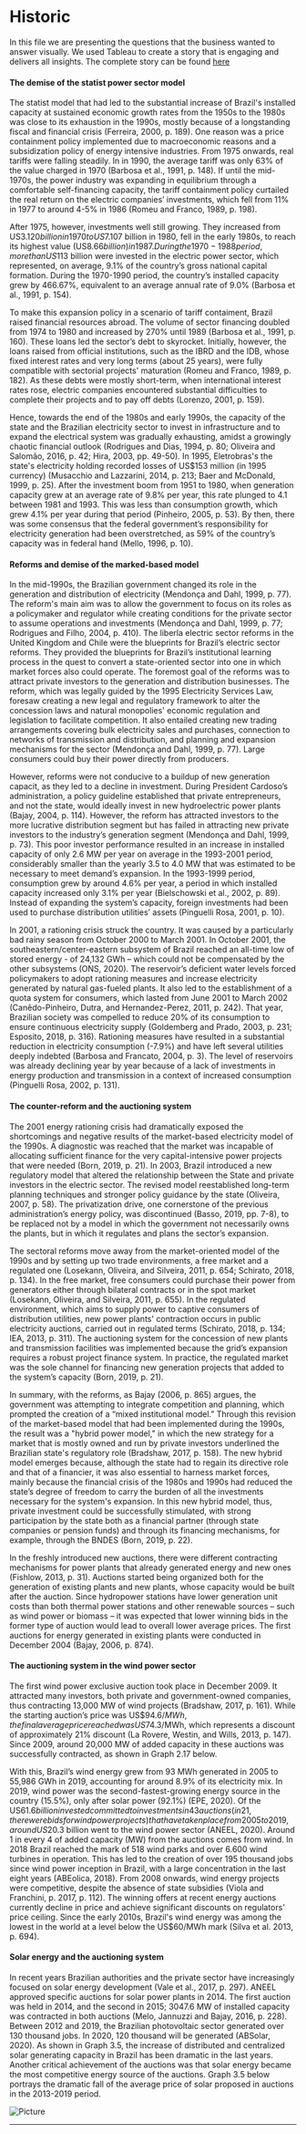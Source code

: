 # Historic

In this file we are presenting the questions that the business wanted to answer visually.
We used Tableau to create a story that is engaging and delivers all insights. The complete story can be found [here](https://public.tableau.com/profile/federico.giuliani#!/vizhome/Mid_Project_Data/StoryProject?publish=yes)


#### The demise of the statist power sector model

The statist model that had led to the substantial increase of Brazil's installed capacity at sustained economic growth rates from the 1950s to the 1980s was close to its exhaustion in the 1990s, mostly because of a longstanding fiscal and financial crisis (Ferreira, 2000, p. 189). One reason was a price containment policy implemented due to macroeconomic reasons and a subsidization policy of energy intensive industries. From 1975 onwards, real tariffs were falling steadily. In in 1990, the average tariff was only 63% of the value charged in 1970 (Barbosa et al., 1991, p. 148).  If until the mid-1970s, the power industry was expanding in equilibrium through a comfortable self-financing capacity, the tariff containment policy curtailed the real return on the electric companies’ investments, which fell from 11% in 1977 to around 4-5% in 1986 (Romeu and Franco, 1989, p. 198). 

After 1975, however, investments well still growing. They increased from US$3.120 billion in 1970 to US$7.107 billion in 1980, fell in the early 1980s, to reach its highest value (US$8.66 billion) in 1987. During the 1970-1988 period, more than US$113 billion were invested in the electric power sector, which represented, on average, 9.1% of the country’s gross national capital formation. During the 1970-1990 period, the country’s installed capacity grew by 466.67%, equivalent to an average annual rate of 9.0% (Barbosa et al., 1991, p. 154).  

To make this expansion policy in a scenario of tariff contaiment, Brazil raised financial resources  abroad. The volume of sector financing doubled from 1974 to 1980 and increased by 270% until 1989 (Barbosa et al., 1991, p. 160). These loans led the sector’s debt to skyrocket. Initially, however, the loans raised from official institutions, such as the IBRD and the IDB, whose fixed interest rates and very long terms (about 25 years), were fully compatible with sectorial projects' maturation (Romeu and Franco, 1989, p. 182). As these debts were mostly short-term, when international interest rates rose, electric companies encountered substantial difficulties to complete their projects and to pay off debts (Lorenzo, 2001, p. 159). 

Hence, towards the end of the 1980s and early 1990s, the capacity of the state and the Brazilian electricity sector to invest in infrastructure and to expand the electrical system was gradually exhausting, amidst a growingly chaotic financial outlook (Rodrigues and Dias, 1994, p. 80; Oliveira and Salomão, 2016, p. 42; Hira, 2003, pp. 49-50).  In 1995, Eletrobras's the state's electricity holding recorded losses of US$153 million (in 1995 currency) (Musacchio and Lazzarini, 2014, p. 213; Baer and McDonald, 1999, p. 25). After the investment boom from 1951 to 1980, when generation capacity grew at an average rate of 9.8% per year, this rate plunged to 4.1 between 1981 and 1993. This was less than consumption growth, which grew 4.1% per year during that period (Pinheiro, 2005, p. 53).  By then, there was some consensus that the federal government’s responsibility for electricity generation had been overstretched, as 59% of the country’s capacity was in federal hand (Mello, 1996, p. 10).  

#### Reforms and demise of the marked-based model 

In the mid-1990s, the Brazilian government changed its role in the generation and distribution of electricity (Mendonça and Dahl, 1999, p. 77). The reform's main aim was to allow the government to focus on its roles as a policymaker and regulator while creating conditions for the private sector to assume operations and investments (Mendonça and Dahl, 1999, p. 77; Rodrigues and Filho, 2004, p. 410). The liberla electric sector reforms in the United Kingdom and Chile were the blueprints for Brazil’s electric sector reforms. They provided the blueprints for Brazil’s institutional learning process in the quest to convert a state-oriented sector into one in which market forces also could operate. The foremost goal of the reforms was to attract private investors to the generation and distribution businesses. The reform, which was legally guided by the 1995 Electricity Services Law, foresaw creating a new legal and regulatory framework to alter the concession laws and natural monopolies' economic regulation and legislation to facilitate competition. It also entailed creating new trading arrangements covering bulk electricity sales and purchases, connection to networks of transmission and distribution, and planning and expansion mechanisms for the sector (Mendonça and Dahl, 1999, p. 77).  Large consumers could buy their power directly from producers.

However, reforms were not conducive to a buildup of new generation capacit, as they led to a decline in investment. During President Cardoso’s administration, a policy guideline established that private entrepreneurs, and not the state, would ideally invest in new hydroelectric power plants (Bajay, 2004, p. 114). However, the reform has attracted investors to the more lucrative distribution segment but has failed in attracting new private investors to the industry’s generation segment (Mendonça and Dahl, 1999, p. 73).  This poor investor performance resulted in an increase in installed capacity of only 2.6 MW per year on average in the 1993-2001 period, considerably smaller than the yearly 3.5 to 4.0 MW that was estimated to be necessary to meet demand’s expansion. In the 1993-1999 period, consumption grew by around 4.6% per year, a period in which installed capacity increased only 3.1% per year (Bielschowski et al., 2002, p. 89).  Instead of expanding the system’s capacity, foreign investments had been used to purchase distribution utilities’ assets (Pinguelli Rosa, 2001, p. 10).

In 2001, a rationing crisis struck the country. It was caused by a particularly bad rainy season from October 2000 to March 2001. In October 2001, the southeastern/center-eastern subsystem of Brazil reached an all-time low of stored energy - of 24,132 GWh – which could not be compensated by the other subsystems (ONS, 2020). The reservoir’s deficient water levels forced policymakers to adopt rationing measures and increase electricity generated by natural gas-fueled plants. It also led to the establishment of a quota system for consumers, which lasted from June 2001 to March 2002 (Canêdo-Pinheiro, Dutra, and Hernandez-Perez, 2011, p. 242). That year, Brazilian society was compelled to reduce 20% of its consumption to ensure continuous electricity supply (Goldemberg and Prado, 2003, p. 231; Esposito, 2018, p. 316).  Rationing measures have resulted in a substantial reduction in electricity consumption (-7.9%) and have left several utilities deeply indebted (Barbosa and Francato, 2004, p. 3).  The level of reservoirs was already declining year by year because of a lack of investments in energy production and transmission in a context of increased consumption (Pinguelli Rosa, 2002, p. 131).   

#### The counter-reform and the auctioning system

The 2001 energy rationing crisis had dramatically exposed the shortcomings and negative results of the market-based electricity model of the 1990s. A diagnostic was reached that the market was incapable of allocating sufficient finance for the very capital-intensive power projects that were needed (Born, 2019, p. 21). In 2003, Brazil introduced a new regulatory model that altered the relationship between the State and private investors in the electric sector. The revised model reestablished long-term planning techniques and stronger policy guidance by the state (Oliveira, 2007, p. 58). The privatization drive, one cornerstone of the previous administration’s energy policy, was discontinued (Basso, 2019, pp. 7-8), to be replaced not by a model in which the government not necessarily owns the plants, but in which it regulates and plans the sector’s expansion.

The sectoral reforms move away from the market-oriented model of the 1990s and by setting up two trade environments, a free market and a regulated one (Losekann, Oliveira, and Silveira, 2011, p. 654; Schirato, 2018, p. 134). In the free market, free consumers could purchase their power from generators either through bilateral contracts or in the spot market (Losekann, Oliveira, and Silveira, 2011, p. 655). In the regulated environment, which aims to supply power to captive consumers of distribution utilities, new power plants' contraction occurs in public electricity auctions, carried out in regulated terms (Schirato, 2018, p. 134; IEA, 2013, p. 311). The auctioning system for the concession of new plants and transmission facilities was implemented because the grid’s expansion requires a robust project finance system. In practice, the regulated market was the sole channel for financing new generation projects that added to the system’s capacity (Born, 2019, p. 21).  

In summary, with the reforms, as Bajay (2006, p. 865) argues, the government was attempting to integrate competition and planning, which prompted the creation of a “mixed institutional model.”  Through this revision of the market-based model that had been implemented during the 1990s, the result was a "hybrid power model," in which the new strategy for a market that is mostly owned and run by private investors underlined the Brazilian state's regulatory role (Bradshaw, 2017, p. 158). The new hybrid model emerges because, although the state had to regain its directive role and that of a financier, it was also essential to harness market forces, mainly because the financial crisis of the 1980s and 1990s had reduced the state’s degree of freedom to carry the burden of all the investments necessary for the system's expansion. In this new hybrid model, thus, private investment could be successfully stimulated, with strong participation by the state both as a financial partner (through state companies or pension funds) and through its financing mechanisms, for example, through the BNDES (Born, 2019, p. 22). 

In the freshly introduced new auctions, there were different contracting mechanisms for power plants that already generated energy and new ones (Fishlow, 2013, p. 31). Auctions started being organized both for the generation of existing plants and new plants, whose capacity would be built after the auction. Since hydropower stations have lower generation unit costs than both thermal power stations and other renewable sources – such as wind power or biomass – it was expected that lower winning bids in the former type of auction would lead to overall lower average prices. The first auctions for energy generated in existing plants were conducted in December 2004 (Bajay, 2006, p. 874).  

#### The auctioning system in the wind power sector

The first wind power exclusive auction took place in December 2009. It attracted many investors, both private and government-owned companies, thus contracting 13,000 MW of wind projects (Bradshaw, 2017, p. 161). While the starting auction’s price was US$$94.6/MWh, the final average price reached was US$74.3/MWh, which represents a discount of approximately 21% discount (La Rovere, Westin, and Wills, 2013, p. 147). Since 2009, around 20,000 MW of added capacity in these auctions was successfully contracted, as shown in Graph 2.17 below. 

With this, Brazil’s wind energy grew from 93 MWh generated in 2005 to 55,986 GWh in 2019, accounting for around 8.9% of its electricity mix. In 2019, wind power was the second-fastest-growing energy source in the country (15.5%), only after solar power (92.1%) (EPE, 2020). Of the US$61.6 billion invested committed to investments in 43 auctions (in 21, there were bids for wind power projects) that have taken place from 2005 to 2019, around US$20.3 billion went to the wind power sector (ANEEL, 2020). Around 1 in every 4 of added capacity (MW) from the auctions comes from wind.  In 2018 Brazil reached the mark of 518 wind parks and over 6.600 wind turbines in operation. This has led to the creation of over 195 thousand jobs since wind power inception in Brazil, with a large concentration in the last eight years (ABEolica, 2018).  From 2008 onwards, wind energy projects were competitive, despite the absence of state subsidies (Viola and Franchini, p. 2017, p. 112).  The winning offers at recent energy auctions currently decline in price and achieve significant discounts on regulators' price ceiling. Since the early 2010s, Brazil's wind energy was among the lowest in the world at a level below the US$60/MWh mark (Silva et al. 2013, p. 694).  

#### Solar energy and the auctioning system

In recent years Brazilian authorities and the private sector have increasingly focused on solar energy development (Vale et al., 2017, p. 297).  ANEEL approved specific auctions for solar power plants in 2014. The first auction was held in 2014, and the second in 2015; 3047.6 MW of installed capacity was contracted in both auctions (Melo, Jannuzzi and Bajay, 2016, p. 228). Between 2012 and 2019, the Brazilian photovoltaic sector generated over 130 thousand jobs. In 2020, 120 thousand will be generated (ABSolar, 2020). As shown in Graph 3.5, the increase of distributed and centralized solar generating capacity in Brazil has been dramatic in the last years.  Another critical achievement of the auctions was that solar energy became the most competitive energy source of the auctions. Graph 3.5 below portrays the dramatic fall of the average price of solar proposed in auctions in the 2013-2019 period. 
 












![Picture](https://github.com/Caparisun/Linear_Regression_Project/blob/master/Pictures/pricevsfeatures.png)
***




